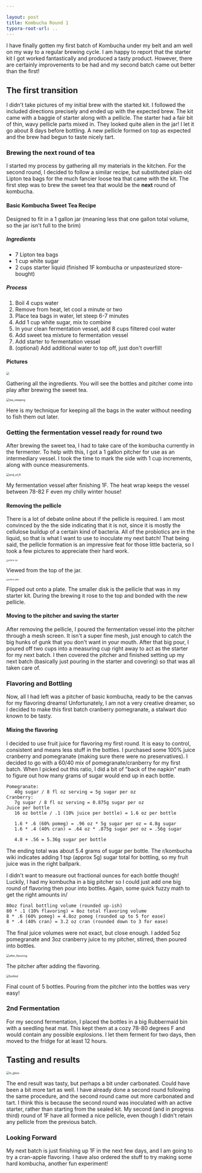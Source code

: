 ```yaml
---

layout: post
title: Kombucha Round 1
typora-root-url: ..
---
```


I have finally gotten my first batch of Kombucha under my belt and am well on my way to a regular brewing cycle. I am happy to report that the starter kit I got worked fantastically and produced a tasty product. However, there are certainly improvements to be had and my second batch came out better than the first!

## The first transition

I didn't take pictures of my initial brew with the started kit. I followed the included directions precisely and ended up with the expected brew. The kit came with a baggie of starter along with a pellicle. The starter had a fair bit of thin, wavy pellicle parts mixed in. They looked quite alien in the jar! I let it go about 8 days before bottling.  A new pellicle formed on top as expected and the brew had begun to taste nicely tart.

### Brewing the next round of tea

I started my process by gathering all my materials in the kitchen. For the second round, I decided to follow a similar recipe, but substituted plain old Lipton tea bags for the much fancier loose tea that came with the kit. The first step was to brew the sweet tea that would be the **next** round of kombucha.

#### Basic Kombucha Sweet Tea Recipe

Designed to fit in a 1 gallon jar (meaning less that one gallon total volume, so the jar isn't full to the brim)

##### Ingredients

* 7 Lipton tea bags
* 1 cup white sugar
* 2 cups starter liquid (finished 1F kombucha or unpasteurized store-bought)

##### Process

1. Boil 4 cups water
2. Remove from heat, let cool a minute or two
3. Place tea bags in water, let steep 6-7 minutes
4. Add 1 cup white sugar, mix to combine
5. In your clean fermentation vessel, add 8 cups filtered cool water
6. Add sweet tea mixture to fermentation vessel
7. Add starter to fermentation vessel
8. (optional) Add additional water to top off, just don't overfill!

#### Pictures

<img src="/assets/images/kombucha_1/ingredients.jpg" style="zoom:50%;" />

Gathering all the ingredients. You will see the bottles and pitcher come into play after brewing the sweet tea.

<img src="/assets/images/kombucha_1/tea_steeping.jpg" alt="tea_steeping" style="zoom: 50%;" />

Here is my technique for keeping all the bags in the water without needing to fish them out later.

### Getting the fermentation vessel ready for round two

After brewing the sweet tea, I had to take care of the kombucha currently in the fermenter. To help with this, I got a 1 gallon pitcher for use as an intermediary vessel. I took the time to mark the side with 1 cup increments, along with ounce measurements.

<img src="/assets/images/kombucha_1/end_of_1f.jpg" alt="end_of_1f" style="zoom:50%;" />

My fermentation vessel after finishing 1F. The heat wrap keeps the vessel between 78-82 F even my chilly winter house!

#### Removing the pellicle

There is a lot of debate online about if the pellicle is required. I am most convinced by the the side indicating that it is not, since it is mostly the cellulose buildup of a certain kind of bacteria. All of the probiotics are in the liquid, so that is what I want to use to inoculate my next batch! That being said, the pellicle formation is an impressive feat for those little bacteria, so I took a few pictures to appreciate their hard work.

<img src="/assets/images/kombucha_1/pellicle_top.jpg" alt="pellicle_top" style="zoom:33%;" />

Viewed from the top of the jar.

<img src="/assets/images/kombucha_1/pellicle_plate.jpg" alt="pellicle_plate" style="zoom:33%;" />

Flipped out onto a plate. The smaller disk is the pellicle that was in my starter kit. During the brewing it rose to the top and bonded with the new pellicle.

#### Moving to the pitcher and saving the starter

After removing the pellicle, I poured the fermentation vessel into the pitcher through a mesh screen. It isn't a super fine mesh, just enough to catch the big hunks of gunk that you don't want in your mouth. After that big pour, I poured off two cups into a measuring cup right away to act as the starter for my next batch. I then covered the pitcher and finished setting up my next batch (basically just pouring in the starter and covering) so that was all taken care of.

### Flavoring and Bottling

Now, all I had left was a pitcher of basic kombucha, ready to be the canvas for my flavoring dreams! Unfortunately, I am not a very creative dreamer, so I decided to make this first batch cranberry pomegranate, a stalwart duo known to be tasty.

#### Mixing the flavoring

I decided to use fruit juice for flavoring my first round. It is easy to control, consistent and means less stuff in the bottles. I purchased some 100% juice cranberry and pomegranate (making sure there were no preservatives). I decided to go with a 60/40 mix of pomegranate/cranberry for my first batch. When I picked out this ratio, I did a bit of "back of the napkin" math to figure out how many grams of sugar would end up in each bottle. 

 ```
Pomegranate:
	40g sugar / 8 fl oz serving = 5g sugar per oz
Cranberry:
	7g sugar / 8 fl oz serving = 0.875g sugar per oz
Juice per bottle
	16 oz bottle / .1 (10% juice per bottle) = 1.6 oz per bottle
	
	1.6 * .6 (60% pomeg) = .96 oz * 5g sugar per oz = 4.8g sugar
	1.6 * .4 (40% cran) = .64 oz * .875g sugar per oz = .56g sugar
	
	4.8 + .56 = 5.36g sugar per bottle

 ```

The ending total was about 5.4 grams of sugar per bottle. The r/kombucha wiki indicates adding 1 tsp (approx 5g) sugar total for bottling, so my fruit juice was in the right ballpark.

I didn't want to measure out fractional ounces for each bottle though! Luckily, I had my kombucha in a big pitcher so I could just add one big round of flavoring then pour into bottles. Again, some quick fuzzy math to get the right amounts in/

```
80oz final bottling volume (rounded up-ish)
80 * .1 (10% flavoring) = 8oz total flavoring volume
8 * .6 (60% pomeg) = 4.8oz pomeg (rounded up to 5 for ease)
8 * .4 (40% cran) = 3.2 oz cran (rounded down to 3 for ease)
```

The final juice volumes were not exact, but close enough. I added 5oz pomegranate and 3oz cranberry juice to my pitcher, stirred, then poured into bottles.

<img src="/assets/images/kombucha_1/after_flavoring.jpg" alt="after_flavoring" style="zoom: 50%;" />

The pitcher after adding the flavoring.

<img src="/assets/images/kombucha_1/bottled.jpg" alt="bottled" style="zoom:50%;" />

Final count of 5 bottles. Pouring from the pitcher into the bottles was very easy!

### 2nd Fermentation

For my second fermentation, I placed the bottles in a big Rubbermaid bin with a seedling heat mat. This kept them at a cozy 78-80 degrees F and would contain any possible explosions. I let them ferment for two days, then moved to the fridge for at least 12 hours.

## Tasting and results

<img src="/assets/images/kombucha_1/in_glass.jpg" alt="in_glass" style="zoom:50%;" />

The end result was tasty, but perhaps a bit under carbonated. Could have been a bit more tart as well. I have already done a second round following the same procedure, and the second round came out more carbonated and tart. I think this is because the second round was inoculated with an active starter, rather than starting from the sealed kit. My second (and in progress third) round of 1F have all formed a nice pellicle, even though I didn't retain any pellicle from the previous batch.

### Looking Forward

My next batch is just finishing up 1F in the next few days, and I am going to try a cran-apple flavoring. I have also ordered the stuff to try making some hard kombucha, another fun experiment!